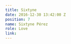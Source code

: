 ```yaml
---
title: Sixtyne
date: 2016-12-30 13:42:00 Z
position: 7
name: Sixtyne Pérez
role: Love
link: 
---
```


